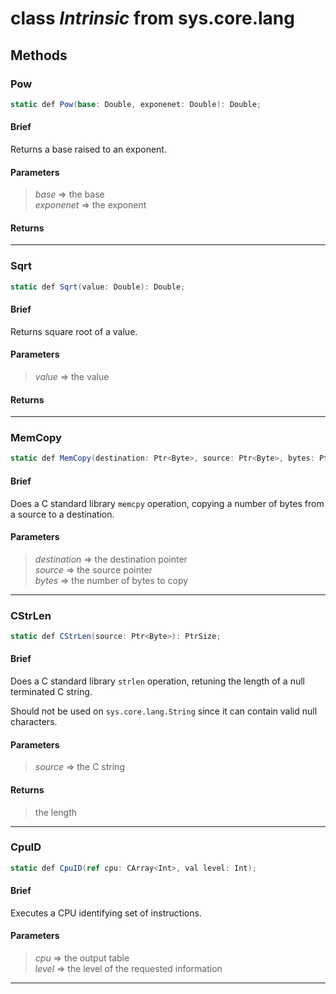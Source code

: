 # class *Intrinsic* from sys.core.lang

## Methods

### Pow

```C#
static def Pow(base: Double, exponenet: Double): Double;
```

#### Brief
Returns a base raised to an exponent.

#### Parameters
> *base* => the base  
> *exponenet* => the exponent  
#### Returns
> 
***

### Sqrt

```C#
static def Sqrt(value: Double): Double;
```

#### Brief
Returns square root of a value.

#### Parameters
> *value* => the value  
#### Returns
> 
***

### MemCopy

```C#
static def MemCopy(destination: Ptr<Byte>, source: Ptr<Byte>, bytes: PtrSize);
```

#### Brief
Does a C standard library `memcpy` operation, copying a number of bytes from a source to a destination.

#### Parameters
> *destination* => the destination pointer  
> *source* => the source pointer  
> *bytes* => the number of bytes to copy  
***

### CStrLen

```C#
static def CStrLen(source: Ptr<Byte>): PtrSize;
```

#### Brief
Does a C standard library `strlen` operation, retuning the length of a null terminated C string.

Should not be used on `sys.core.lang.String` since it can contain valid null characters.

#### Parameters
> *source* => the C string  
#### Returns
> the length
***

### CpuID

```C#
static def CpuID(ref cpu: CArray<Int>, val level: Int);
```

#### Brief
Executes a CPU identifying set of instructions.

#### Parameters
> *cpu* => the output table  
> *level* => the level of the requested information  
***

